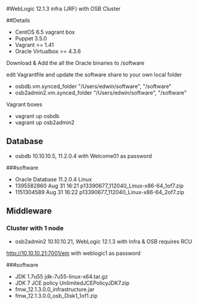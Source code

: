 #WebLogic 12.1.3 infra (JRF) with OSB Cluster

##Details
- CentOS 6.5 vagrant box
- Puppet 3.5.0
- Vagrant >= 1.41
- Oracle Virtualbox >= 4.3.6 

Download & Add the all the Oracle binaries to /software

edit Vagrantfile and update the software share to your own local folder
- osbdb.vm.synced_folder "/Users/edwin/software", "/software"
- osb2admin2.vm.synced_folder "/Users/edwin/software", "/software"

Vagrant boxes
- vagrant up osbdb
- vagrant up osb2admin2

## Database
- osbdb 10.10.10.5, 11.2.0.4 with Welcome01 as password

###software
- Oracle Database 11.2.0.4 Linux
- 1395582860 Aug 31 16:21 p13390677_112040_Linux-x86-64_1of7.zip
- 1151304589 Aug 31 16:22 p13390677_112040_Linux-x86-64_2of7.zip

## Middleware

### Cluster with 1 node
- osb2admin2 10.10.10.21, WebLogic 12.1.3 with Infra & OSB requires RCU

http://10.10.10.21:7001/em with weblogic1 as password

###software
- JDK 1.7u55 jdk-7u55-linux-x64.tar.gz
- JDK 7 JCE policy UnlimitedJCEPolicyJDK7.zip  
- fmw_12.1.3.0.0_infrastructure.jar
- fmw_12.1.3.0.0_osb_Disk1_1of1.zip
